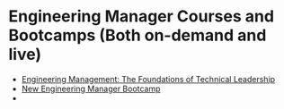 # Engineering Manager Courses and Bootcamps (Both on-demand and live)

- [Engineering Management: The Foundations of Technical Leadership](https://learning.oreilly.com/course/engineering-management-the/0636920950417/)
- [New Engineering Manager Bootcamp](https://learning.oreilly.com/live-events/new-engineering-manager-bootcamp/0636920089320/0790145074639/)
- 
